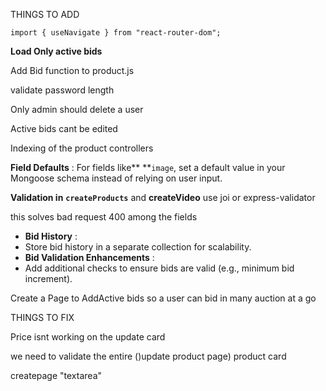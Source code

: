 THINGS TO ADD

```
import { useNavigate } from "react-router-dom";
```

**Load Only active bids**

Add Bid function to product.js

validate password length

Only admin should delete a user

Active bids cant be edited

Indexing of the product controllers

**Field Defaults** : For fields like** **`image`, set a default value in your Mongoose schema instead of relying on user input.

**Validation in** **`createProducts`** and **createVideo** use joi or express-validator

this solves bad request 400 among the fields

* **Bid History** :
* Store bid history in a separate collection for scalability.
* **Bid Validation Enhancements** :
* Add additional checks to ensure bids are valid (e.g., minimum bid increment).

Create a Page to AddActive bids so a user can bid in many auction at a go

THINGS TO FIX

Price isnt working on the update card

we need to validate the entire ()update product page) product card

createpage "textarea"
